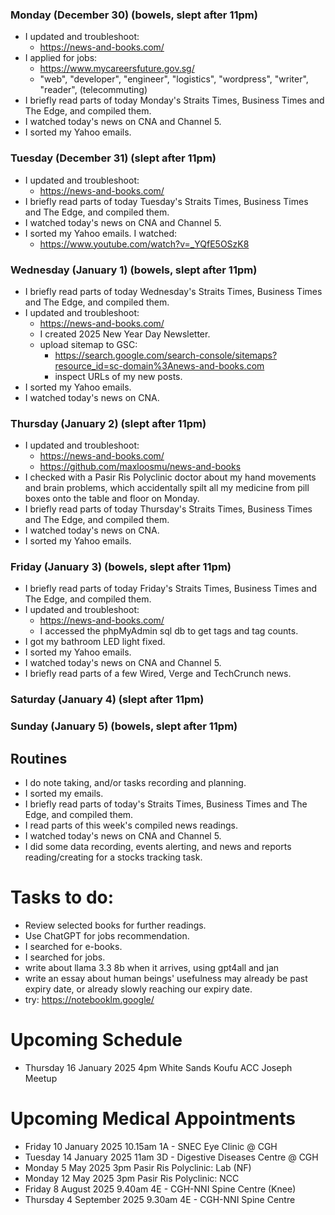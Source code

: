### Monday (December 30) (bowels, slept after 11pm)
- I updated and troubleshoot:
    - https://news-and-books.com/
- I applied for jobs:
    - https://www.mycareersfuture.gov.sg/
    - "web", "developer", "engineer", "logistics", "wordpress", "writer", "reader", (telecommuting)
- I briefly read parts of today Monday's Straits Times, Business Times and The Edge, and compiled them.
- I watched today's news on CNA and Channel 5.
- I sorted my Yahoo emails.

### Tuesday (December 31) (slept after 11pm)
- I updated and troubleshoot:
    - https://news-and-books.com/
- I briefly read parts of today Tuesday's Straits Times, Business Times and The Edge, and compiled them.
- I watched today's news on CNA and Channel 5.
- I sorted my Yahoo emails.
I watched:
    - https://www.youtube.com/watch?v=_YQfE5OSzK8

### Wednesday (January 1) (bowels, slept after 11pm)
- I briefly read parts of today Wednesday's Straits Times, Business Times and The Edge, and compiled them.
- I updated and troubleshoot:
    - https://news-and-books.com/
    - I created 2025 New Year Day Newsletter.
    - upload sitemap to GSC:
        - https://search.google.com/search-console/sitemaps?resource_id=sc-domain%3Anews-and-books.com
        - inspect URLs of my new posts.
- I sorted my Yahoo emails.
- I watched today's news on CNA.

### Thursday (January 2) (slept after 11pm)
- I updated and troubleshoot:
    - https://news-and-books.com/
    - https://github.com/maxloosmu/news-and-books
- I checked with a Pasir Ris Polyclinic doctor about my hand movements and brain problems, which accidentally spilt all my medicine from pill boxes onto the table and floor on Monday.
- I briefly read parts of today Thursday's Straits Times, Business Times and The Edge, and compiled them.
- I watched today's news on CNA.
- I sorted my Yahoo emails.

### Friday (January 3) (bowels, slept after 11pm)
- I briefly read parts of today Friday's Straits Times, Business Times and The Edge, and compiled them.
- I updated and troubleshoot:
    - https://news-and-books.com/
    - I accessed the phpMyAdmin sql db to get tags and tag counts.
- I got my bathroom LED light fixed.
- I sorted my Yahoo emails.
- I watched today's news on CNA and Channel 5.
- I briefly read parts of a few Wired, Verge and TechCrunch news.

### Saturday (January 4) (slept after 11pm)


### Sunday (January 5) (bowels, slept after 11pm)




## Routines
- I do note taking, and/or tasks recording and planning.
- I sorted my emails.
- I briefly read parts of today's Straits Times, Business Times and The Edge, and compiled them.
- I read parts of this week's compiled news readings.
- I watched today's news on CNA and Channel 5.
- I did some data recording, events alerting, and news and reports reading/creating for a stocks tracking task.

# Tasks to do:
- Review selected books for further readings.
- Use ChatGPT for jobs recommendation.
- I searched for e-books.
- I searched for jobs.
- write about llama 3.3 8b when it arrives, using gpt4all and jan
- write an essay about human beings' usefulness may already be past expiry date, or already slowly reaching our expiry date.
- try: https://notebooklm.google/

# Upcoming Schedule
- Thursday 16 January 2025 4pm White Sands Koufu ACC Joseph Meetup

# Upcoming Medical Appointments
- Friday 10 January 2025 10.15am 1A - SNEC Eye Clinic @ CGH
- Tuesday 14 January 2025 11am 3D - Digestive Diseases Centre @ CGH
- Monday 5 May 2025 3pm Pasir Ris Polyclinic: Lab (NF)
- Monday 12 May 2025 3pm Pasir Ris Polyclinic: NCC
- Friday 8 August 2025 9.40am 4E - CGH-NNI Spine Centre (Knee)
- Thursday 4 September 2025 9.30am 4E - CGH-NNI Spine Centre
